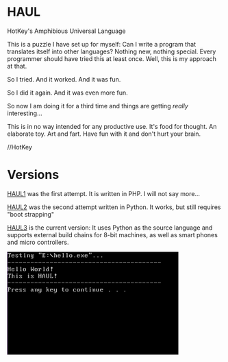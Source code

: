 # HAUL
HotKey's Amphibious Universal Language

This is a puzzle I have set up for myself: Can I write a program that translates itself into other languages? Nothing new, nothing special. Every programmer should have tried this at least once. Well, this is my approach at that.

So I tried. And it worked. And it was fun.

So I did it again. And it was even more fun.

So now I am doing it for a third time and things are getting *really* interesting...

This is in no way intended for any productive use. It's food for thought. An elaborate toy. Art and fart.
Have fun with it and don't hurt your brain.

//HotKey


# Versions
[HAUL1](https://github.com/hotkeymuc/haul/tree/master/haul1) was the first attempt. It is written in PHP. I will not say more...

[HAUL2](https://github.com/hotkeymuc/haul/tree/master/haul2) was the second attempt written in Python. It works, but still requires "boot strapping"

[HAUL3](https://github.com/hotkeymuc/haul/tree/master/haul3) is the current version: It uses Python as the source language and supports external build chains for 8-bit machines, as well as smart phones and micro controllers.


![Hello HAUL](https://github.com/hotkeymuc/haul/raw/master/haul3/data/media/build_hello.gif "Hello HAUL")
